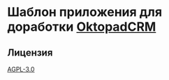 # Шаблон приложения для доработки [OktopadCRM](https://github.com/romannep/oktopadcrm)

## Лицензия
[AGPL-3.0](https://github.com/romannep/oktopadcrmrework/blob/master/LICENSE)
